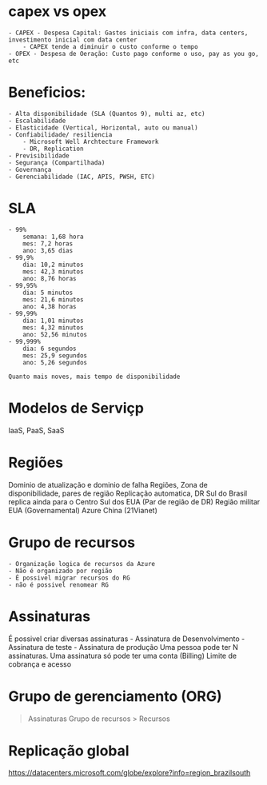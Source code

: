 # capex vs opex
	- CAPEX - Despesa Capital: Gastos iniciais com infra, data centers, investimento inicial com data center
		- CAPEX tende a diminuir o custo conforme o tempo
	- OPEX - Despesa de Oeração: Custo pago conforme o uso, pay as you go, etc

# Beneficios:
	- Alta disponibilidade (SLA (Quantos 9), multi az, etc)
	- Escalabilidade 
	- Elasticidade (Vertical, Horizontal, auto ou manual)
	- Confiabilidade/ resiliencia
		- Microsoft Well Archtecture Framework
		- DR, Replication
	- Previsibilidade
	- Segurança (Compartilhada)
	- Governança
	- Gerenciabilidade (IAC, APIS, PWSH, ETC)
		
# SLA
	- 99%	
		semana: 1,68 hora
		mes: 7,2 horas
		ano: 3,65 dias
	- 99,9%
		dia: 10,2 minutos
		mes: 42,3 minutos
		ano: 8,76 horas
	- 99,95%
		dia: 5 minutos
		mes: 21,6 minutos
		ano: 4,38 horas
	- 99,99%
		dia: 1,01 minutos
		mes: 4,32 minutos
		ano: 52,56 minutos
	- 99,999%
		dia: 6 segundos
		mes: 25,9 segundos
		ano: 5,26 segundos 

	Quanto mais noves, mais tempo de disponibilidade

# Modelos de Serviçp
IaaS, PaaS, SaaS

# Regiões
 Dominio de atualização e dominio de falha 
Regiões, Zona de disponibilidade, pares de região
	Replicação automatica, DR
	Sul do Brasil replica ainda para o Centro Sul dos EUA (Par de região de DR)
	Região militar EUA (Governamental)
	Azure China (21Vianet)

# Grupo de recursos
	- Organização logica de recursos da Azure
	- Não é organizado por região
	- É possivel migrar recursos do RG
	- não é possivel renomear RG

# Assinaturas
 É possivel criar diversas assinaturas
	- Assinatura de Desenvolvimento
	- Assinatura de teste
	- Assinatura de produção
 Uma pessoa pode ter N assinaturas. 
 Uma assinatura só pode ter uma conta (Billing)
	Limite de cobrança e acesso


# Grupo de gerenciamento (ORG)
 > Assinaturas 
   > Grupo de recursos
    > Recursos

# Replicação global
https://datacenters.microsoft.com/globe/explore?info=region_brazilsouth
